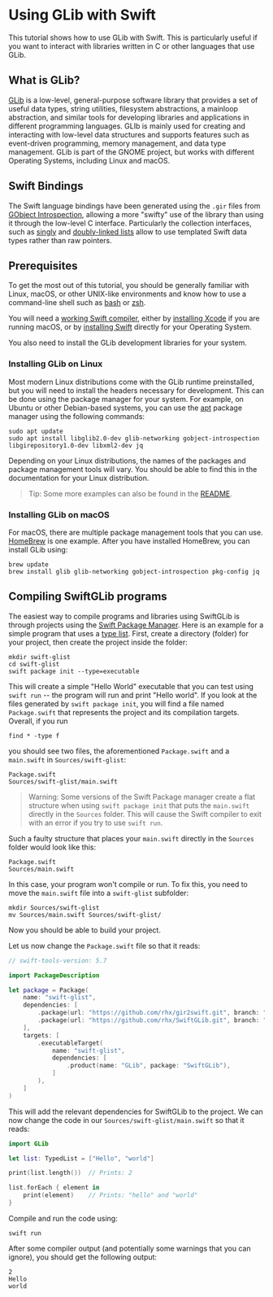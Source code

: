 # Using GLib with Swift

This tutorial shows how to use GLib with Swift.
This is particularly useful if you want to interact
with libraries written in C or other languages that use GLib.


## What is GLib?

[GLib](https://docs.gtk.org/glib/) is a low-level,
general-purpose software library that provides a set of
useful data types, string utilities, filesystem abstractions,
a mainloop abstraction, and similar tools for developing
libraries and applications in different programming languages.
GLIb is mainly used for creating and interacting with
low-level data structures and supports features such as
event-driven programming, memory management, and data
type management.
GLib is part of the GNOME project, but works with different
Operating Systems, including Linux and macOS.


## Swift Bindings

The Swift language bindings have been generated using
the `.gir` files from
[GObject Introspection](https://gi.readthedocs.io/en/latest/),
allowing a more "swifty" use of the library than using it
through the low-level C interface.
Particularly the collection interfaces, such as
[singly](https://rhx.github.io/SwiftGLib/GLib/documentation/glib/typedslist) and
[doubly-linked lists](https://rhx.github.io/SwiftGLib/GLib/documentation/glib/typedlist)
allow to use templated Swift data types rather than raw
pointers.


## Prerequisites

To get the most out of this tutorial, you should be
generally familiar with Linux, macOS, or other UNIX-like
environments and know how to use a command-line shell
such as [bash](https://www.gnu.org/software/bash/) or
[zsh](https://www.zsh.org/).

You will need a
[working Swift compiler](https://www.swift.org/getting-started/cli-swiftpm/),
either by
[installing Xcode](https://developer.apple.com/support/xcode/)
if you are running macOS, or
by [installing Swift](https://www.swift.org/install/)
directly for your Operating System.

You also need to install the GLib development libraries
for your system.

### Installing GLib on Linux

Most modern Linux distributions come with the GLib runtime
preinstalled, but you will need to install the headers
necessary for development.
This can be done using the package manager for your system.
For example, on Ubuntu or other Debian-based systems,
you can use the [apt](https://wiki.debian.org/Apt) package
manager using the following commands:

    sudo apt update
    sudo apt install libglib2.0-dev glib-networking gobject-introspection libgirepository1.0-dev libxml2-dev jq

Depending on your Linux distributions, the names of the
packages and package management tools will vary.
You should be able to find this in the documentation for
your Linux distribution.

> Tip: Some more examples can also be found in the
[README](https://github.com/rhx/SwiftGLib/blob/main/README.md).

### Installing GLib on macOS

For macOS, there are multiple package management tools
that you can use.
[HomeBrew](http://brew.sh/) is one example.
After you have installed HomeBrew, you can install
GLib using:

    brew update
    brew install glib glib-networking gobject-introspection pkg-config jq


## Compiling SwiftGLib programs

The easiest way to compile programs and libraries using
SwiftGLib is through projects using the
[Swift Package Manager](https://swift.org/package-manager/).
Here is an example for a simple program that uses a
[type list](https://rhx.github.io/SwiftGLib/GLib/documentation/glib/typedlist).
First, create a directory (folder) for your project, then
create the project inside the folder:

    mkdir swift-glist
    cd swift-glist
    swift package init --type=executable
    
This will create a simple "Hello World" executable that
you can test using `swift run` -- the program will run
and print "Hello world".
If you look at the files generated by `swift package init`,
you will find a file named `Package.swift` that represents
the project and its compilation targets.
Overall, if you run

    find * -type f
    
you should see two files, the aforementioned `Package.swift`
and a `main.swift` in `Sources/swift-glist`:

    Package.swift
    Sources/swift-glist/main.swift

> Warning: Some versions of the Swift Package manager create
a flat structure when using `swift package init` that puts
the `main.swift` directly in the `Sources` folder.
This will cause the Swift compiler to exit with an error if
you try to use `swift run`.

Such a faulty structure that places your `main.swift`
directly in the `Sources` folder would look like this:

    Package.swift
    Sources/main.swift

In this case, your program won't compile or run.
To fix this, you need to move the `main.swift` file
into a `swift-glist` subfolder:

    mkdir Sources/swift-glist
    mv Sources/main.swift Sources/swift-glist/

Now you should be able to build your project.

Let us now change the `Package.swift` file so that it
reads:

```Swift
// swift-tools-version: 5.7

import PackageDescription

let package = Package(
    name: "swift-glist",
    dependencies: [
        .package(url: "https://github.com/rhx/gir2swift.git", branch: "main"),
        .package(url: "https://github.com/rhx/SwiftGLib.git", branch: "main"),
    ],
    targets: [
        .executableTarget(
            name: "swift-glist",
            dependencies: [
                .product(name: "GLib", package: "SwiftGLib"),
            ]
        ),
    ]
)
```
This will add the relevant dependencies for SwiftGLib
to the project.  We can now change the code in our
`Sources/swift-glist/main.swift` so that it reads:
```Swift
import GLib

let list: TypedList = ["Hello", "world"]

print(list.length())  // Prints: 2

list.forEach { element in
    print(element)    // Prints: "hello" and "world"
}
```
Compile and run the code using:

    swift run

After some compiler output (and potentially
some warnings that you can ignore), you should get the
following output:

    2
    Hello
    world

